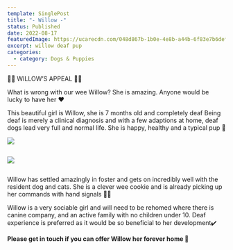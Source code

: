 ```yaml
---
template: SinglePost
title: "- Willow -"
status: Published
date: 2022-08-17
featuredImage: https://ucarecdn.com/048d867b-1b0e-4e8b-a44b-6f83e7b6def5/-/crop/1778x1208/0,255/-/preview/
excerpt: willow deaf pup
categories:
  - category: Dogs & Puppies
---
```

🌈🌈 WILLOW’S APPEAL 🌈🌈

What is wrong with our wee Willow? She is amazing. Anyone would be lucky to have her ❤️

This beautiful girl is Willow, she is 7 months old and completely deaf 
Being deaf is merely a clinical diagnosis and with a few adaptions at home, deaf dogs lead very full and normal life. She is happy, healthy and a typical pup 🐶

![](https://ucarecdn.com/8f31deb2-741c-4a3a-9bd8-ce1154bde2a3/)

![]()

![](https://ucarecdn.com/cc245d41-05b4-4271-9ac3-1ee25c964cf4/-/crop/1552x1548/0,157/-/preview/)

![]()

Willow has settled amazingly in foster and gets on incredibly well with the resident dog and cats. She is a clever wee cookie and is already picking up her commands with hand signals 👍🏼


Willow is a very sociable girl and will need to be rehomed where there is canine company, and an active family with no children under 10. Deaf experience is preferred as it would be so beneficial to her development✔️

**Please get in touch if you can offer Willow her forever home 🏡**